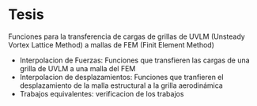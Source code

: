 # Tesis
Funciones para la transferencia de cargas de grillas de UVLM (Unsteady Vortex Lattice Method) a mallas de FEM (Finit Element Method)
* Interpolacion de Fuerzas: Funciones que transfieren las cargas de una grilla de UVLM a una malla del FEM
* Interpolacion de desplazamientos: Funciones que tranfieren el desplazamiento de la malla estructural a la grilla aerodinámica
* Trabajos equivalentes: verificacion de los trabajos
